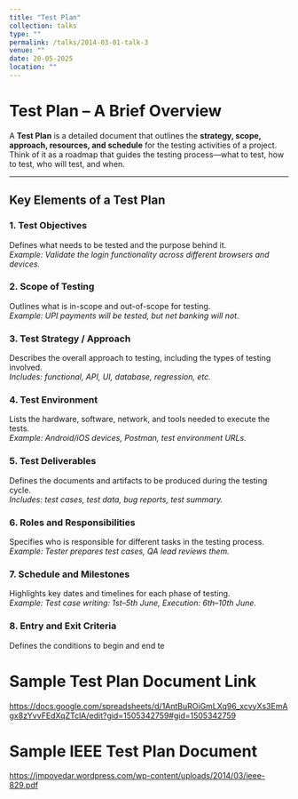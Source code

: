 ```yaml
---
title: "Test Plan"
collection: talks
type: ""
permalink: /talks/2014-03-01-talk-3
venue: ""
date: 20-05-2025
location: ""
---
```


#  Test Plan – A Brief Overview

A **Test Plan** is a detailed document that outlines the **strategy, scope, approach, resources, and schedule** for the testing activities of a project. Think of it as a roadmap that guides the testing process—what to test, how to test, who will test, and when.

---

##  Key Elements of a Test Plan

### 1. **Test Objectives**
Defines what needs to be tested and the purpose behind it.  
*Example: Validate the login functionality across different browsers and devices.*

### 2. **Scope of Testing**
Outlines what is in-scope and out-of-scope for testing.  
*Example: UPI payments will be tested, but net banking will not.*

### 3. **Test Strategy / Approach**
Describes the overall approach to testing, including the types of testing involved.  
*Includes: functional, API, UI, database, regression, etc.*

### 4. **Test Environment**
Lists the hardware, software, network, and tools needed to execute the tests.  
*Example: Android/iOS devices, Postman, test environment URLs.*

### 5. **Test Deliverables**
Defines the documents and artifacts to be produced during the testing cycle.  
*Includes: test cases, test data, bug reports, test summary.*

### 6. **Roles and Responsibilities**
Specifies who is responsible for different tasks in the testing process.  
*Example: Tester prepares test cases, QA lead reviews them.*

### 7. **Schedule and Milestones**
Highlights key dates and timelines for each phase of testing.  
*Example: Test case writing: 1st–5th June, Execution: 6th–10th June.*

### 8. **Entry and Exit Criteria**
Defines the conditions to begin and end te

# Sample Test Plan Document Link 
https://docs.google.com/spreadsheets/d/1AntBuROiGmLXq96_xcvyXs3EmAgx8zYvvFEdXqZTclA/edit?gid=1505342759#gid=1505342759



# Sample IEEE Test Plan Document 
https://jmpovedar.wordpress.com/wp-content/uploads/2014/03/ieee-829.pdf